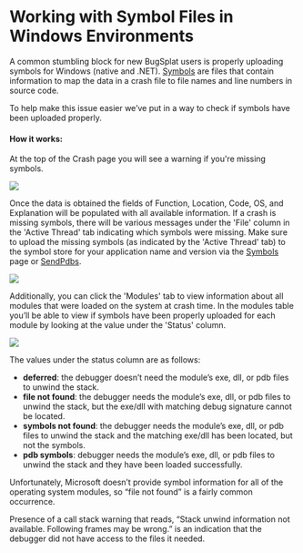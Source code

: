 # Working with Symbol Files in Windows Environments

A common stumbling block for new BugSplat users is properly uploading symbols for Windows \(native and .NET\). [Symbols](https://www.bugsplat.com/docs/getting-started/concepts/symbols/) are files that contain information to map the data in a crash file to file names and line numbers in source code.

To help make this issue easier we’ve put in a way to check if symbols have been uploaded properly.

#### How it works: <a id="how-it-works"></a>

At the top of the Crash page you will see a warning if you're missing symbols.

![](https://www.bugsplat.com/assets/img/docs/windows-symbols-missing-symbols.png)

Once the data is obtained the fields of Function, Location, Code, OS, and Explanation will be populated with all available information. If a crash is missing symbols, there will be various messages under the 'File' column in the 'Active Thread' tab indicating which symbols were missing. Make sure to upload the missing symbols \(as indicated by the 'Active Thread' tab\) to the symbol store for your application name and version via the [Symbols](https://app.bugsplat.com/v2/symbols) page or [SendPdbs](https://www.bugsplat.com/docs/faq/sendpdbs/).

![](https://www.bugsplat.com/assets/img/docs/windows-symbols-active-thread.png)

Additionally, you can click the 'Modules' tab to view information about all modules that were loaded on the system at crash time. In the modules table you’ll be able to view if symbols have been properly uploaded for each module by looking at the value under the 'Status' column.

![](https://www.bugsplat.com/assets/img/docs/windows-symbols-modules-table.png)

The values under the status column are as follows:

* **deferred**: the debugger doesn’t need the module’s exe, dll, or pdb files to unwind the stack.
* **file not found**: the debugger needs the module’s exe, dll, or pdb files to unwind the stack, but the exe/dll with matching debug signature cannot be located.
* **symbols not found**: the debugger needs the module’s exe, dll, or pdb files to unwind the stack and the matching exe/dll has been located, but not the symbols.
* **pdb symbols**: debugger needs the module’s exe, dll, or pdb files to unwind the stack and they have been loaded successfully.

Unfortunately, Microsoft doesn’t provide symbol information for all of the operating system modules, so “file not found” is a fairly common occurrence.

Presence of a call stack warning that reads, “Stack unwind information not available. Following frames may be wrong.” is an indication that the debugger did not have access to the files it needed.

